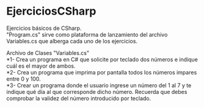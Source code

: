 # EjerciciosCSharp
Ejercicios básicos de CSharp.<br>
"Program.cs" sirve como plataforma de lanzamiento del archivo Variables.cs que alberga cada uno de los ejercicios.<br>

Archivo de Clases "Variables.cs" <br>
*1- Crea un programa en C# que solicite por teclado dos números e indique cuál es el mayor de ambos.<br>
*2- Crea un programa que imprima por pantalla todos los números impares entre 0 y 100.<br>
*3- Crear un programa donde el usuario ingrese un número del 1 al 7 y te indique qué día al que corresponde dicho número. 
    Recuerda que debes comprobar la validez del número introducido por teclado.<br>
    
